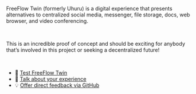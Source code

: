 FreeFlow Twin (formerly Uhuru) is a digital experience that presents alternatives to centralized social media, messenger, file storage, docs, web browser, and video conferencing.

<br/>

This is an incredible proof of concept and should be exciting for anybody that’s involved in this project or seeking a decentralized future!

<br/>

* 🧪 [Test FreeFlow Twin](https://demo.freeflow.life/)
* 💬 [Talk about your experience](https://forum.threefold.io/t/lets-test-out-freeflow-twin-formerly-uhuru/3299)
* 💡 [Offer direct feedback via GitHub](https://github.com/threefoldtech/twin_aydo/issues)